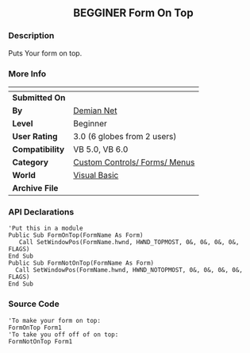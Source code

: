 ﻿<div align="center">

## BEGGINER Form On Top


</div>

### Description

Puts Your form on top.
 
### More Info
 


<span>             |<span>
---                |---
**Submitted On**   |
**By**             |[Demian Net](https://github.com/Planet-Source-Code/PSCIndex/blob/master/ByAuthor/demian-net.md)
**Level**          |Beginner
**User Rating**    |3.0 (6 globes from 2 users)
**Compatibility**  |VB 5\.0, VB 6\.0
**Category**       |[Custom Controls/ Forms/  Menus](https://github.com/Planet-Source-Code/PSCIndex/blob/master/ByCategory/custom-controls-forms-menus__1-4.md)
**World**          |[Visual Basic](https://github.com/Planet-Source-Code/PSCIndex/blob/master/ByWorld/visual-basic.md)
**Archive File**   |[](https://github.com/Planet-Source-Code/demian-net-begginer-form-on-top__1-6043/archive/master.zip)

### API Declarations

```
'Put this in a module
Public Sub FormOnTop(FormName As Form)
   Call SetWindowPos(FormName.hwnd, HWND_TOPMOST, 0&, 0&, 0&, 0&, FLAGS)
End Sub
Public Sub FormNotOnTop(FormName As Form)
  Call SetWindowPos(FormName.hwnd, HWND_NOTOPMOST, 0&, 0&, 0&, 0&, FLAGS)
End Sub
```


### Source Code

```
'To make your form on top:
FormOnTop Form1
'To take you off off of on top:
FormNotOnTop Form1
```


